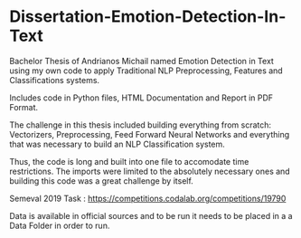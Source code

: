 # Dissertation-Emotion-Detection-In-Text

Bachelor Thesis of Andrianos Michail named Emotion Detection in Text using my own code to apply Traditional NLP Preprocessing, Features and Classifications systems.

Includes code in Python files, HTML Documentation and Report in PDF Format.

The challenge in this thesis included building everything from scratch: Vectorizers, Preprocessing, Feed Forward Neural Networks and everything that was necessary to build an NLP Classification system.

Thus, the code is long and built into one file to accomodate time restrictions. The imports were limited to the absolutely necessary ones and building this code was a great challenge by itself.

Semeval 2019 Task : https://competitions.codalab.org/competitions/19790

Data is available in official sources and to be run it needs to be placed in a a Data Folder in order to run.
